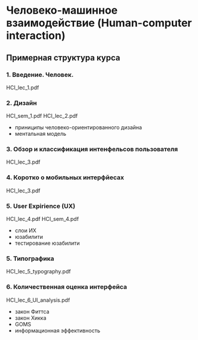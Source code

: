 # Человеко-машинное взаимодействие (Human-computer interaction)

## Примерная структура курса

### 1. Введение. Человек.
HCI_lec_1.pdf

### 2. Дизайн
  HCI_sem_1.pdf
  HCI_lec_2.pdf
   * приниципы человеко-ориентированного дизайна
   * ментальная модель
    
### 3. Обзор и классификация интенфельсов пользователя
HCI_lec_3.pdf

### 4. Коротко о мобильных интерфйесах
HCI_lec_3.pdf

### 5. User Expirience (UX)
HCI_lec_4.pdf
HCI_sem_4.pdf
   * слои ИХ
   * юзабилити
   * тестирование юзабилити
   
### 5. Типографика
HCI_lec_5_typography.pdf

### 6. Количественная оценка интерфейса
HCI_lec_6_UI_analysis.pdf
  * закон Фиттса
  * закон Хикка
  * GOMS
  * информационная эффективность
